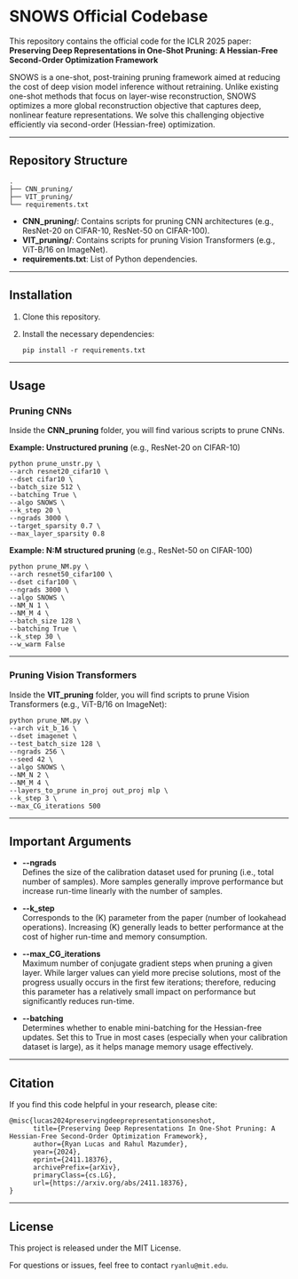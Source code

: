 # SNOWS Official Codebase

This repository contains the official code for the ICLR 2025 paper:  
**Preserving Deep Representations in One-Shot Pruning: A Hessian-Free Second-Order Optimization Framework**

SNOWS is a one-shot, post-training pruning framework aimed at reducing the cost of deep vision model inference without retraining. Unlike existing one-shot methods that focus on layer-wise reconstruction, SNOWS optimizes a more global reconstruction objective that captures deep, nonlinear feature representations. We solve this challenging objective efficiently via second-order (Hessian-free) optimization.

---

## Repository Structure

```
.
├── CNN_pruning/
├── VIT_pruning/
└── requirements.txt
```

- **CNN_pruning/**: Contains scripts for pruning CNN architectures (e.g., ResNet-20 on CIFAR-10, ResNet-50 on CIFAR-100).  
- **VIT_pruning/**: Contains scripts for pruning Vision Transformers (e.g., ViT-B/16 on ImageNet).  
- **requirements.txt**: List of Python dependencies.

---

## Installation

1. Clone this repository.
2. Install the necessary dependencies:

   ```
   pip install -r requirements.txt
   ```

---

## Usage

### Pruning CNNs

Inside the **CNN_pruning** folder, you will find various scripts to prune CNNs.

**Example: Unstructured pruning** (e.g., ResNet-20 on CIFAR-10)
```
python prune_unstr.py \
--arch resnet20_cifar10 \
--dset cifar10 \
--batch_size 512 \
--batching True \
--algo SNOWS \
--k_step 20 \
--ngrads 3000 \
--target_sparsity 0.7 \
--max_layer_sparsity 0.8
```

**Example: N:M structured pruning** (e.g., ResNet-50 on CIFAR-100)
```
python prune_NM.py \
--arch resnet50_cifar100 \
--dset cifar100 \
--ngrads 3000 \
--algo SNOWS \
--NM_N 1 \
--NM_M 4 \
--batch_size 128 \
--batching True \
--k_step 30 \
--w_warm False
```

---

### Pruning Vision Transformers

Inside the **VIT_pruning** folder, you will find scripts to prune Vision Transformers (e.g., ViT-B/16 on ImageNet):

```
python prune_NM.py \
--arch vit_b_16 \
--dset imagenet \
--test_batch_size 128 \
--ngrads 256 \
--seed 42 \
--algo SNOWS \
--NM_N 2 \
--NM_M 4 \
--layers_to_prune in_proj out_proj mlp \
--k_step 3 \
--max_CG_iterations 500
```

---

## Important Arguments

- **--ngrads**  
  Defines the size of the calibration dataset used for pruning (i.e., total number of samples). More samples generally improve performance but increase run-time linearly with the number of samples.

- **--k_step**  
  Corresponds to the \(K\) parameter from the paper (number of lookahead operations). Increasing \(K\) generally leads to better performance at the cost of higher run-time and memory consumption.

- **--max_CG_iterations**  
  Maximum number of conjugate gradient steps when pruning a given layer. While larger values can yield more precise solutions, most of the progress usually occurs in the first few iterations; therefore, reducing this parameter has a relatively small impact on performance but significantly reduces run-time.

- **--batching**  
  Determines whether to enable mini-batching for the Hessian-free updates. Set this to True in most cases (especially when your calibration dataset is large), as it helps manage memory usage effectively.

---

## Citation

If you find this code helpful in your research, please cite:

```
@misc{lucas2024preservingdeeprepresentationsoneshot,
      title={Preserving Deep Representations In One-Shot Pruning: A Hessian-Free Second-Order Optimization Framework}, 
      author={Ryan Lucas and Rahul Mazumder},
      year={2024},
      eprint={2411.18376},
      archivePrefix={arXiv},
      primaryClass={cs.LG},
      url={https://arxiv.org/abs/2411.18376}, 
}
```

---

## License

This project is released under the MIT License. 

For questions or issues, feel free to contact `ryanlu@mit.edu`.
